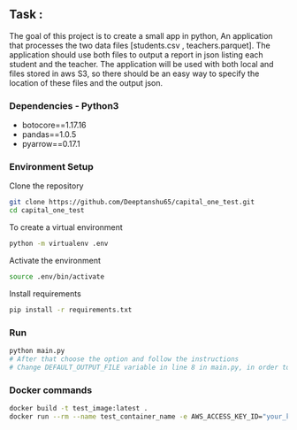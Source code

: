 ## **Task :**
The goal of this project is to create a small app in python, An application that processes the two data files [students.csv , teachers.parquet]. The application should use both files to output a report in json listing each student and the teacher.
The application will be used with both local and files stored in aws S3, so there should be an easy way to specify the location of these files and the output json.
 

### Dependencies - Python3
- botocore==1.17.16
- pandas==1.0.5
- pyarrow==0.17.1
 

### Environment Setup

Clone the repository
```bash
git clone https://github.com/Deeptanshu65/capital_one_test.git
cd capital_one_test
```

To create a virtual environment
```bash
python -m virtualenv .env
```

Activate the environment
```bash
source .env/bin/activate
```

Install requirements
```bash
pip install -r requirements.txt
```

### Run
```bash
python main.py 
# After that choose the option and follow the instructions
# Change DEFAULT_OUTPUT_FILE variable in line 8 in main.py, in order to modify the output dir
```

### Docker commands
```bash
docker build -t test_image:latest .
docker run --rm --name test_container_name -e AWS_ACCESS_KEY_ID="your_key" -e AWS_SECRET_ACCESS_KEY="your_secrt_key" test_image
```
